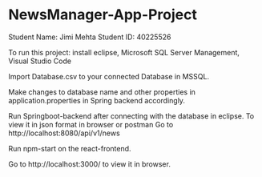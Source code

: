 # NewsManager-App-Project

Student Name: Jimi Mehta
Student ID: 40225526

To run this project: install eclipse, Microsoft SQL Server Management, Visual Studio Code

Import Database.csv to your connected Database in MSSQL.

Make changes to database name and other properties in application.properties in Spring backend accordingly.

Run Springboot-backend after connecting with the database in eclipse.
To view it in json format in browser or postman Go to http://localhost:8080/api/v1/news

Run npm-start on the react-frontend.

Go to http://localhost:3000/ to view it in browser.
